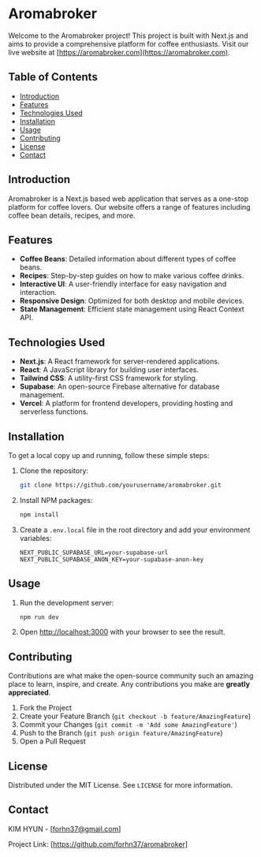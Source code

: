 # Aromabroker

Welcome to the Aromabroker project! This project is built with Next.js and aims to provide a comprehensive platform for coffee enthusiasts. Visit our live website at [https://aromabroker.com](https://aromabroker.com).

## Table of Contents

- [Introduction](#introduction)
- [Features](#features)
- [Technologies Used](#technologies-used)
- [Installation](#installation)
- [Usage](#usage)
- [Contributing](#contributing)
- [License](#license)
- [Contact](#contact)

## Introduction

Aromabroker is a Next.js based web application that serves as a one-stop platform for coffee lovers. Our website offers a range of features including coffee bean details, recipes, and more.

## Features

- **Coffee Beans**: Detailed information about different types of coffee beans.
- **Recipes**: Step-by-step guides on how to make various coffee drinks.
- **Interactive UI**: A user-friendly interface for easy navigation and interaction.
- **Responsive Design**: Optimized for both desktop and mobile devices.
- **State Management**: Efficient state management using React Context API.

## Technologies Used

- **Next.js**: A React framework for server-rendered applications.
- **React**: A JavaScript library for building user interfaces.
- **Tailwind CSS**: A utility-first CSS framework for styling.
- **Supabase**: An open-source Firebase alternative for database management.
- **Vercel**: A platform for frontend developers, providing hosting and serverless functions.

## Installation

To get a local copy up and running, follow these simple steps:

1. Clone the repository:
    ```sh
    git clone https://github.com/yourusername/aromabroker.git
    ```
2. Install NPM packages:
    ```sh
    npm install
    ```
3. Create a `.env.local` file in the root directory and add your environment variables:
    ```env
    NEXT_PUBLIC_SUPABASE_URL=your-supabase-url
    NEXT_PUBLIC_SUPABASE_ANON_KEY=your-supabase-anon-key
    ```

## Usage

1. Run the development server:
    ```sh
    npm run dev
    ```
2. Open [http://localhost:3000](http://localhost:3000) with your browser to see the result.

## Contributing

Contributions are what make the open-source community such an amazing place to learn, inspire, and create. Any contributions you make are **greatly appreciated**.

1. Fork the Project
2. Create your Feature Branch (`git checkout -b feature/AmazingFeature`)
3. Commit your Changes (`git commit -m 'Add some AmazingFeature'`)
4. Push to the Branch (`git push origin feature/AmazingFeature`)
5. Open a Pull Request

## License

Distributed under the MIT License. See `LICENSE` for more information.

## Contact

KIM HYUN - [forhn37@gmail.com]

Project Link: [https://github.com/forhn37/aromabroker]
